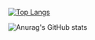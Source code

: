 [![Top Langs](https://github-readme-stats.vercel.app/api/top-langs/?username=Dissmind&layout=compact)](https://github.com/anuraghazra/github-readme-stats)

![Anurag's GitHub stats](https://github-readme-stats.vercel.app/api?username=Dissmind&show_icons=true&theme=radical)

